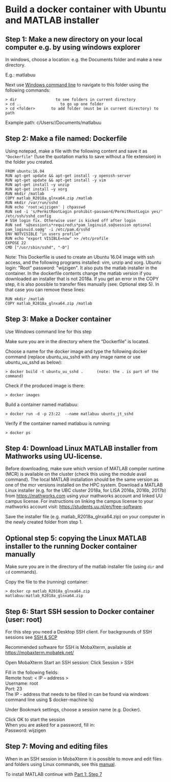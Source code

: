 # Build a docker container with Ubuntu and MATLAB installer


## Step 1: Make a new directory on your local computer e.g. by using windows explorer

In windows, choose a location: e.g. the Documents folder and make a new directory. 

E.g.: matlabuu

Next use [Windows command line](./CMD.md) to navigate to this folder using the following commands: 

```
> dir 			      to see folders in current directory
> cd .. 			    to go up one folder
> cd <folder> 		to add folder (must be in current directory) to path
```

Example path: c/Users/<username>/Documents/matlabuu

## Step 2: Make a file named: Dockerfile

Using notepad, make a file with the following content and save it as ```"Dockerfile"``` (!use the quotation marks to save without a file extension) in the folder you created. 

```
FROM ubuntu:16.04
RUN apt-get update && apt-get install -y openssh-server
RUN apt-get update && apt-get install -y vim
RUN apt-get install –y unzip
RUN apt-get install –y xorg
RUN mkdir /matlab
COPY matlab_R2018a_glnxa64.zip /matlab
RUN mkdir /var/run/sshd
RUN echo 'root:wijzigen' | chpasswd
RUN sed -i 's/PermitRootLogin prohibit-password/PermitRootLogin yes/' /etc/ssh/sshd_config
# SSH login fix. Otherwise user is kicked off after login
RUN sed 's@session\s*required\s*pam_loginuid.so@session optional pam_loginuid.so@g' -i /etc/pam.d/sshd
ENV NOTVISIBLE "in users profile"
RUN echo "export VISIBLE=now" >> /etc/profile
EXPOSE 22
CMD ["/usr/sbin/sshd", "-D"]
```
Note:
This Dockerfile is used to create an Ubuntu 16.04 image with ssh access, and the following programs installed: vim, unzip and xorg.
Ubuntu login: "Root" password: "wijzigen".
It also puts the matlab installer in the container. In the dockerfile contents change the matlab version if you downloaded an installer that is not 2018a.
If you get an error in the COPY step, it is also possible to transfer files manually (see: Optional step 5). In that case you can remove these lines:

```
RUN mkdir /matlab
COPY matlab_R2018a_glnxa64.zip /matlab
```


## Step 3: Make a Docker container

Use Windows command line for this step

Make sure you are in the directory where the “Dockerfile” is located.
 
Choose a name for the docker image and type the following docker command (replace ubuntu_uu_sshd with any image name or use ubuntu_uu_sshd as below):

```
> docker build -t ubuntu_uu_sshd .  	(note: the . is part of the command)
```
Check if the produced image is there:

```
> docker images
```
Build a container named matlabuu:

```
> docker run -d -p 23:22  --name matlabuu ubuntu_jt_sshd
```
Verify if the container named matlabuu is running:

```
> docker ps
```

## Step 4: Download Linux MATLAB installer from Mathworks using UU-license.

Before downloading, make sure which version of MATLAB compiler runtime (MCR) is available on the cluster (check this using the module avail command). The local MATLAB installation should be the same version as one of the mcr versions installed on the HPC system. Download a MATLAB Linux installer (e.g. for the UBC cluster 2018a, for  LISA 2016a, 2016b, 2017b) from https://mathworks.com using your mathworks account and linked UU campus license. For instructions on linking the campus license to your mathworks account visit: https://students.uu.nl/en/free-software.

Save the installer file (e.g. matlab_R2018a_glnxa64.zip) on your computer in the newly created folder from step 1.

## Optional step 5: copying the Linux MATLAB installer to the running Docker container manually

Make sure you are in the directory of the matlab installer file (using `dir` and `cd` commands).
 
Copy the file to the (running) container:

```
> docker cp matlab_R2018a_glnxa64.zip matlabuu:matlab_R2018a_glnxa64.zip
```

## Step 6: Start SSH session to Docker container (user: root)

For this step you need a Desktop SSH client. For backgrounds of SSH sessions see [SSH & SCP](./ssh.md)  

Recommended software for SSH is MobaXterm, available at https://mobaxterm.mobatek.net/

Open MobaXterm
Start an SSH session: Click Session > SSH

Fill in the following fields:   
Remote host: < IP – address >        	
Username: root     	
Port: 23   
The IP - address that needs to be filled in can be found via windows command line using $  docker-machine ls)

Under Bookmark settings, choose a session name (e.g. Docker).

Click OK to start the session  
When you are asked for a password, fill in:  
Password: wijzigen

## Step 7: Moving and editing files

When in an SSH session in MobaXterm it is possible to move and edit files and folders using Linux commands, see this [manual](./Linux_intro).

To install MATLAB continue with [Part 1: Step 7](./Part-1-preparation.md)


